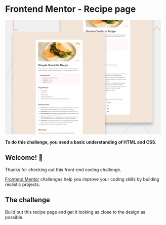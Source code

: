 # Frontend Mentor - Recipe page

![Design preview for the Recipe page coding challenge](./preview.jpg)

**To do this challenge, you need a basic understanding of HTML and CSS.**

## Welcome! 👋

Thanks for checking out this front-end coding challenge.

[Frontend Mentor](https://www.frontendmentor.io) challenges help you improve your coding skills by building realistic projects.

## The challenge

Build out this recipe page and get it looking as close to the design as possible.
